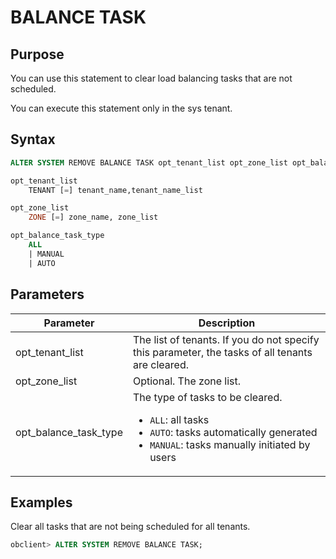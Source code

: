 # BALANCE TASK

## Purpose

You can use this statement to clear load balancing tasks that are not scheduled.

You can execute this statement only in the sys tenant.

## Syntax

```sql
ALTER SYSTEM REMOVE BALANCE TASK opt_tenant_list opt_zone_list opt_balance_task_type;

opt_tenant_list
    TENANT [=] tenant_name,tenant_name_list

opt_zone_list
    ZONE [=] zone_name, zone_list

opt_balance_task_type
    ALL
    | MANUAL
    | AUTO
```

## Parameters

| **Parameter** | **Description** |
|-----------------------|----------------------------|
| opt_tenant_list | The list of tenants. If you do not specify this parameter, the tasks of all tenants are cleared.  |
| opt_zone_list | Optional. The zone list.  |
| opt_balance_task_type | The type of tasks to be cleared. <ul><li> `ALL`: all tasks  </li>   <li> `AUTO`: tasks automatically generated </li>   <li> `MANUAL`: tasks manually initiated by users </li></ul> |

## Examples

Clear all tasks that are not being scheduled for all tenants.

```sql
obclient> ALTER SYSTEM REMOVE BALANCE TASK;
```
